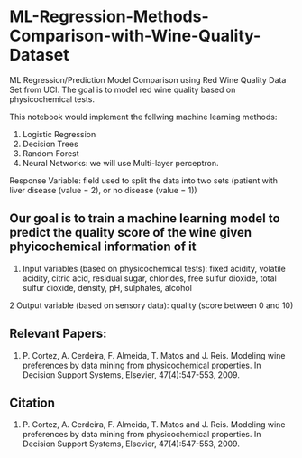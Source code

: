 # ML-Regression-Methods-Comparison-with-Wine-Quality-Dataset
ML Regression/Prediction Model Comparison using Red Wine Quality Data Set from UCI. The goal is to model red wine quality based on physicochemical tests. 

This notebook would implement the follwing machine learning methods:

1. Logistic Regression
2. Decision Trees
3. Random Forest
4. Neural Networks: we will use Multi-layer perceptron.

Response Variable: field used to split the data into two sets (patient with liver disease (value = 2), or no disease (value = 1))

## Our goal is to train a machine learning model to predict the quality score of the wine given phyicochemical information of it

1. Input variables (based on physicochemical tests): fixed acidity, volatile acidity, citric acid, residual sugar, chlorides, free sulfur dioxide, total sulfur dioxide, density, pH, sulphates, alcohol

2 Output variable (based on sensory data): quality (score between 0 and 10)


## Relevant Papers:

1. P. Cortez, A. Cerdeira, F. Almeida, T. Matos and J. Reis. Modeling wine preferences by data mining from physicochemical properties.
In Decision Support Systems, Elsevier, 47(4):547-553, 2009.


## Citation

1. P. Cortez, A. Cerdeira, F. Almeida, T. Matos and J. Reis.
Modeling wine preferences by data mining from physicochemical properties. In Decision Support Systems, Elsevier, 47(4):547-553, 2009.
